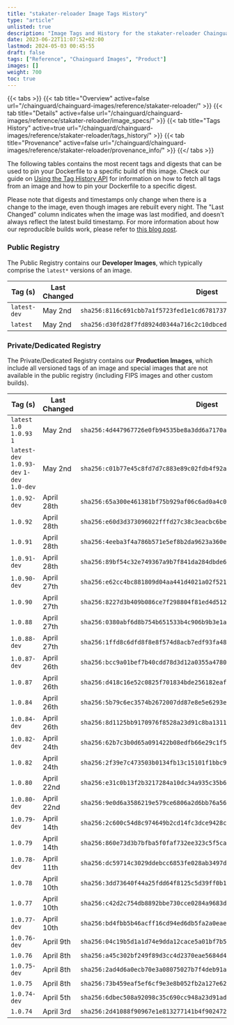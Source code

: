 ```yaml
---
title: "stakater-reloader Image Tags History"
type: "article"
unlisted: true
description: "Image Tags and History for the stakater-reloader Chainguard Image"
date: 2023-06-22T11:07:52+02:00
lastmod: 2024-05-03 00:45:55
draft: false
tags: ["Reference", "Chainguard Images", "Product"]
images: []
weight: 700
toc: true
---
```


{{< tabs >}}
{{< tab title="Overview" active=false url="/chainguard/chainguard-images/reference/stakater-reloader/" >}}
{{< tab title="Details" active=false url="/chainguard/chainguard-images/reference/stakater-reloader/image_specs/" >}}
{{< tab title="Tags History" active=true url="/chainguard/chainguard-images/reference/stakater-reloader/tags_history/" >}}
{{< tab title="Provenance" active=false url="/chainguard/chainguard-images/reference/stakater-reloader/provenance_info/" >}}
{{</ tabs >}}

The following tables contains the most recent tags and digests that can be used to pin your Dockerfile to a specific build of this image. Check our guide on [Using the Tag History API](/chainguard/chainguard-images/using-the-tag-history-api/) for information on how to fetch all tags from an image and how to pin your Dockerfile to a specific digest.

Please note that digests and timestamps only change when there is a change to the image, even though images are rebuilt every night. The "Last Changed" column indicates when the image was last modified, and doesn't always reflect the latest build timestamp. For more information about how our reproducible builds work, please refer to [this blog post](https://www.chainguard.dev/unchained/reproducing-chainguards-reproducible-image-builds).

### Public Registry
The Public Registry contains our **Developer Images**, which typically comprise the `latest*` versions of an image.

| Tag (s)       | Last Changed | Digest                                                                    |
|---------------|--------------|---------------------------------------------------------------------------|
|  `latest-dev` | May 2nd      | `sha256:8116c691cbb7a1f5723fed1e1cd67817373690f8d2644e327f9e2558f99a2050` |
|  `latest`     | May 2nd      | `sha256:d30fd28f7fd8924d0344a716c2c10dbcede9a8e213c71e72cf36bc492bce297f` |


### Private/Dedicated Registry
The Private/Dedicated Registry contains our **Production Images**, which include all versioned tags of an image and special images that are not available in the public registry (including FIPS images and other custom builds).

| Tag (s)                                      | Last Changed | Digest                                                                    |
|----------------------------------------------|--------------|---------------------------------------------------------------------------|
|  `latest` `1.0` `1.0.93` `1`                 | May 2nd      | `sha256:4d447967726e0fb94535be8a3dd6a7170a666f7ed1e20f841e5a94b366bd8ed4` |
|  `latest-dev` `1.0.93-dev` `1-dev` `1.0-dev` | May 2nd      | `sha256:c01b77e45c8fd7d7c883e89c02fdb4f92a012db5a3a70916ccb87debadeae11e` |
|  `1.0.92-dev`                                | April 28th   | `sha256:65a300e461381bf75b929af06c6ad0a4c05ad41b28890de87be048e6bfba628a` |
|  `1.0.92`                                    | April 28th   | `sha256:e60d3d373096022fffd27c38c3eacbc6bed0f99c30c4ccc222673f80e8d8c653` |
|  `1.0.91`                                    | April 28th   | `sha256:4eeba3f4a786b571e5ef8b2da9623a360e1ab41c322c10683a4bae6971e237a9` |
|  `1.0.91-dev`                                | April 28th   | `sha256:89bf54c32e749367a9b7f841da284dbde656c6ef3924281a7cba89f06c56c1c3` |
|  `1.0.90-dev`                                | April 27th   | `sha256:e62cc4bc881809d04aa441d4021a02f521140a4d8cda599817a92f8fe078d761` |
|  `1.0.90`                                    | April 27th   | `sha256:8227d3b409b086ce7f298804f81ed4d5120da65d43c70369444612ea46394553` |
|  `1.0.88`                                    | April 27th   | `sha256:0380abf6d8b754b651533b4c906b9b3e1ac7bb8061d27c4a078a369cc1255cf9` |
|  `1.0.88-dev`                                | April 27th   | `sha256:1ffd8c6dfd8f8e8f574d8acb7edf93fa4823b40b80f1ebfda4e140e92f1fd70b` |
|  `1.0.87-dev`                                | April 26th   | `sha256:bcc9a01bef7b40cdd78d3d12a0355a47806a720529a7b7554c626c78cad6a491` |
|  `1.0.87`                                    | April 26th   | `sha256:d418c16e52c0825f701834bde256182eaf41c2362faa84642f9ee6d9af42a541` |
|  `1.0.84`                                    | April 26th   | `sha256:5b79c6ec3574b2672007dd87e8e5e6293e64e873d4eb955f76e226f6665d5e03` |
|  `1.0.84-dev`                                | April 26th   | `sha256:8d1125bb9170976f8528a23d91c8ba1311eea1bfd61a98d05dc6bc1f3d1afac9` |
|  `1.0.82-dev`                                | April 24th   | `sha256:62b7c3b0d65a091422b08edfb66e29c1f54fc1e75c4e1328e41e73deae7d9690` |
|  `1.0.82`                                    | April 24th   | `sha256:2f39e7c473503b0134fb13c15101f1bbc924ebb490e4b97035998fa84c9eec92` |
|  `1.0.80`                                    | April 22nd   | `sha256:e31c0b13f2b3217284a10dc34a935c35b672f0155d14d084a7cf10bbc991b4aa` |
|  `1.0.80-dev`                                | April 22nd   | `sha256:9e0d6a3586219e579ce6806a2d6bb76a56187330a01d1e198086b21fdd4c3441` |
|  `1.0.79-dev`                                | April 14th   | `sha256:2c600c54d8c974649b2cd14fc3dce9428cdca7710b1bad186f30ae4471480670` |
|  `1.0.79`                                    | April 14th   | `sha256:860e73d3b7bfba5f0faf732ee323c5f5ca809eaa18411def0f754159f80cb3d1` |
|  `1.0.78-dev`                                | April 11th   | `sha256:dc59714c3029ddebcc6853fe028ab3497ddc6dffe9de68ad7e9f3fd4d631edec` |
|  `1.0.78`                                    | April 10th   | `sha256:3dd73640f44a25fdd64f8125c5d39ff0b12401eff8199d7f0e3e45e081871d88` |
|  `1.0.77`                                    | April 10th   | `sha256:c42d2c754db8892bbe730cce0284a9683d3feedbed2dc8637039df0500590df6` |
|  `1.0.77-dev`                                | April 10th   | `sha256:bd4fbb5b46acff16cd94ed6db5fa2a0eae51c24aa160af448481c5cf391919de` |
|  `1.0.76-dev`                                | April 9th    | `sha256:04c19b5d1a1d74e9dda12cace5a01bf7b56a75f72af7321c18d46b4f13a1146d` |
|  `1.0.76`                                    | April 8th    | `sha256:a45c302bf249f89d3cc4d2370eae5684d49c95e26564a625b8b6bcfb652e056b` |
|  `1.0.75-dev`                                | April 8th    | `sha256:2ad4d6a0ecb70e3a08075027b7f4deb91a5a43337b2400677ab862fc1c6f469c` |
|  `1.0.75`                                    | April 8th    | `sha256:73b459eaf5ef6cf9e3e8b052fb2a127e624503a07d924cb001b2a53145ef6da5` |
|  `1.0.74-dev`                                | April 5th    | `sha256:6dbec508a92098c35c690cc948a23d91ad48e214eb23ff7f26f62fe7ba95ce79` |
|  `1.0.74`                                    | April 3rd    | `sha256:2d41088f90967e1e813277141b4f902472add2600a6b51190688c6446dadf626` |

